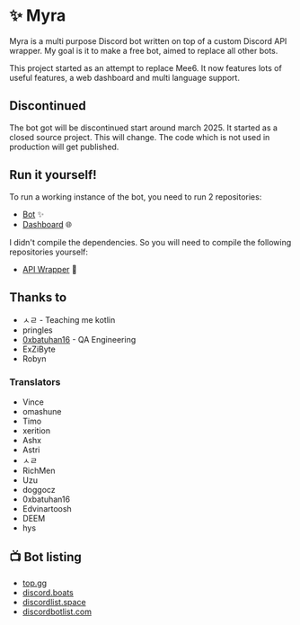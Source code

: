 # ✨ Myra
Myra is a multi purpose Discord bot written on top of a custom Discord API wrapper. My goal is it to make a free bot, aimed to replace all other bots.

This project started as an attempt to replace Mee6. It now features lots of useful features, a web dashboard and multi language support.

## Discontinued
The bot got will be discontinued start around march 2025. It started as a closed source project. This will change. The code which is not used in production will get published.

## Run it yourself!
To run a working instance of the bot, you need to run 2 repositories:
* [Bot](https://github.com/MyraBot/Myra) ✨
* [Dashboard](https://github.com/MyraBot/website-v3/tree/redesign) 🌐

I didn't compile the dependencies. So you will need to compile the following repositories yourself:
- [API Wrapper](https://github.com/MyraBot/diskord) 🔧
 
## Thanks to
- ㅅㄹ - Teaching me kotlin
- pringles
- [0xbatuhan16](https://twitter.com/0xbatuhan16) - QA Engineering
- ExZiByte
- Robyn

### Translators
- Vince
- omashune
- Timo
- xerition
- Ashx
- Astri
- ㅅㄹ
- RichMen
- Uzu
- doggocz
- 0xbatuhan16
- Edvinartoosh
- DEEM
- hys

## 📺 Bot listing
* [top.gg](https://top.gg/bot/718444709445632122)
* [discord.boats](https://discord.boats/bot/718444709445632122)
* [discordlist.space](https://discordlist.space/bot/718444709445632122)
* [discordbotlist.com](https://discordbotlist.com/bots/myra)
